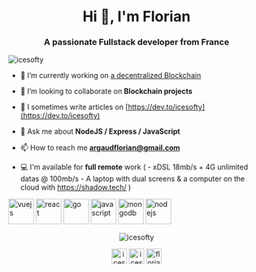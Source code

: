 <h1 align="center">Hi 👋, I'm Florian</h1>
<h3 align="center">A passionate Fullstack developer from France</h3>
<p align="left"> <img src="https://komarev.com/ghpvc/?username=icesofty" alt="icesofty" /> </p>

- 🔭 I’m currently working on [a decentralized Blockchain](https://glitch.com/~oracle-blockchain)

- 👯 I’m looking to collaborate on **Blockchain projects**

- 📝 I sometimes write articles on [https://dev.to/icesofty](https://dev.to/icesofty)

- 💬 Ask me about **NodeJS / Express / JavaScript**

- 📫 How to reach me **argaudflorian@gmail.com**

- 💻 I'm available for **full remote** work ( - xDSL 18mb/s + 4G unlimited datas @ 100mb/s - A laptop with dual screens & a computer on the cloud with https://shadow.tech/ )

<p align="left"><img src="https://konpa.github.io/devicon/devicon.git/icons/vuejs/vuejs-original-wordmark.svg" alt="vuejs" width="50" height="50"/> <img src="https://konpa.github.io/devicon/devicon.git/icons/react/react-original-wordmark.svg" alt="react" width="50" height="50"/> <img src="https://konpa.github.io/devicon/devicon.git/icons/go/go-original.svg" alt="go" width="50" height="50"/> <img src="https://konpa.github.io/devicon/devicon.git/icons/javascript/javascript-original.svg" alt="javascript" width="50" height="50"/> <img src="https://konpa.github.io/devicon/devicon.git/icons/mongodb/mongodb-original-wordmark.svg" alt="mongodb" width="50" height="50"/> <img src="https://konpa.github.io/devicon/devicon.git/icons/nodejs/nodejs-original-wordmark.svg" alt="nodejs" width="50" height="50"/></p><p align="center"> <img src="https://github-readme-stats.vercel.app/api?username=icesofty&show_icons=true" alt="icesofty" /> </p>

<p align="center">
<a href="https://dev.to/icesofty" target="blank"><img align="center" src="https://cdn.jsdelivr.net/npm/simple-icons@3.0.1/icons/dev-dot-to.svg" alt="icesofty" height="30" width="30"/></a>
<a href="https://twitter.com/icesofty" target="blank"><img align="center" src="https://cdn.jsdelivr.net/npm/simple-icons@3.0.1/icons/twitter.svg" alt="icesofty" height="30" width="30" /></a>
<a href="https://linkedin.com/in/florian-argaud-67a1bb19a" target="blank"><img align="center" src="https://cdn.jsdelivr.net/npm/simple-icons@3.0.1/icons/linkedin.svg" alt="florian-argaud-67a1bb19a" height="30" width="30" /></a>
</p>
